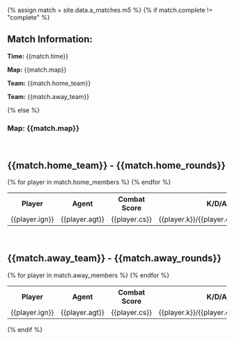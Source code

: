 {% assign match = site.data.a_matches.m5 %}
{% if match.complete != "complete" %}  
<h2> Match Information: </h2>
<p> <b>Time:</b> {{match.time}} </p>
<p> <b>Map:</b> {{match.map}} </p>
<p> <b>Team:</b> {{match.home_team}} </p>
<p> <b>Team:</b> {{match.away_team}} </p>
{% else %}
<h3> Map: {{match.map}} </h3>
<br>
<h2> {{match.home_team}} - {{match.home_rounds}} </h2>
<table style="width:100%">
  <tr>
    <th>Player</th>
    <th>Agent</th>
    <th>Combat Score</th>
    <th>K/D/A</th>
    <th>Econ Rating</th>
    <th>First Bloods</th>
    <th>Plants</th>
    <th>Defuses</th>
  </tr>
  {% for player in match.home_members %}
  <tr>
    <td>{{player.ign}}</td>
    <td>{{player.agt}}</td>
    <td>{{player.cs}}</td>
    <td>{{player.k}}/{{player.d}}/{{player.a}}</td>
    <td>{{player.er}}</td>
    <td>{{player.fb}}</td>
    <td>{{player.p}}</td>
    <td>{{player.df}}</td>
  </tr>
  {% endfor %}
</table>
<br>
<h2> {{match.away_team}} - {{match.away_rounds}} </h2>
<table style="width:100%">
  <tr>
    <th>Player</th>
    <th>Agent</th>
    <th>Combat Score</th>
    <th>K/D/A</th>
    <th>Econ Rating</th>
    <th>First Bloods</th>
    <th>Plants</th>
    <th>Defuses</th>
  </tr>
  {% for player in match.away_members %}
  <tr>
    <td>{{player.ign}}</td>
    <td>{{player.agt}}</td>
    <td>{{player.cs}}</td>
    <td>{{player.k}}/{{player.d}}/{{player.a}}</td>
    <td>{{player.er}}</td>
    <td>{{player.fb}}</td>
    <td>{{player.p}}</td>
    <td>{{player.df}}</td>
  </tr>
  {% endfor %}
</table>
{% endif %}